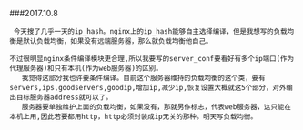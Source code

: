 ###2017.10.8
 
 
     今天搜了几乎一天的ip_hash。nginx上的ip_hash能够自主选择编译，但是我想写的负载均衡是默认负载均衡，如果没有远端服务器，那么就负载均衡他自己。
    
    不过很明显nginx条件编译模块更合理,所以我要写的server_conf要看好有多个ip端口(作为代理服务器)和只有本机(作为web服务器)的区别。 
       我觉得这部分我也许要条件编译。目前这个服务器维持的负载均衡的这个类，要有servers,ips,goodservers,goodip,增加ip,减少ip,恢复设置大概就这5个部分，对外输出目标服务器address就可以了。
       服务器要单独维护上面的负载均衡，如果没有，那就另作标志，代表web服务器，这只能在本机上用,因此若要都用http，http必须封装成ip无关的那种。明天写负载均衡。
